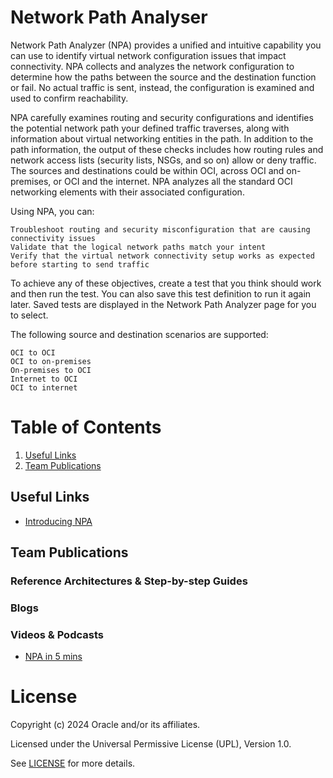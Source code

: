 #  Network Path Analyser

Network Path Analyzer (NPA) provides a unified and intuitive capability you can use to identify virtual network configuration issues that impact connectivity. NPA collects and analyzes the network configuration to determine how the paths between the source and the destination function or fail. No actual traffic is sent, instead, the configuration is examined and used to confirm reachability.

NPA carefully examines routing and security configurations and identifies the potential network path your defined traffic traverses, along with information about virtual networking entities in the path. In addition to the path information, the output of these checks includes how routing rules and network access lists (security lists, NSGs, and so on) allow or deny traffic. The sources and destinations could be within OCI, across OCI and on-premises, or OCI and the internet. NPA analyzes all the standard OCI networking elements with their associated configuration.

Using NPA, you can:

    Troubleshoot routing and security misconfiguration that are causing connectivity issues
    Validate that the logical network paths match your intent
    Verify that the virtual network connectivity setup works as expected before starting to send traffic

To achieve any of these objectives, create a test that you think should work and then run the test. You can also save this test definition to run it again later. Saved tests are displayed in the Network Path Analyzer page for you to select.

The following source and destination scenarios are supported:

    OCI to OCI
    OCI to on-premises
    On-premises to OCI
    Internet to OCI
    OCI to internet


# Table of Contents
 
1. [Useful Links](#useful-links)
2. [Team Publications](#team-publications)

 
## Useful Links

- [Introducing NPA](https://blogs.oracle.com/cloud-infrastructure/post/introducing-oracle-cloud-network-path-analyzer)



## Team Publications

### Reference Architectures & Step-by-step Guides



    

### Blogs
 



### Videos & Podcasts

- [NPA in 5 mins](https://www.youtube.com/watch?v=vr8oitlkAvI)



# License

Copyright (c) 2024 Oracle and/or its affiliates.

Licensed under the Universal Permissive License (UPL), Version 1.0.

See [LICENSE](https://github.com/oracle-devrel/technology-engineering/blob/main/LICENSE) for more details.

